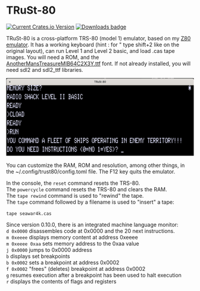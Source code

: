 # TRuSt-80

[![Current Crates.io Version](https://img.shields.io/crates/v/trust-80.svg)](https://crates.io/crates/trust-80)
[![Downloads badge](https://img.shields.io/crates/d/trust-80.svg)](https://crates.io/crates/trust-80)

TRuSt-80 is a cross-platform TRS-80 (model 1) emulator, based on my [Z80 emulator](https://github.com/nicolasbauw/ZilogZ80).
It has a working keyboard (hint : for " type shift+2 like on the original layout), can run Level 1 and Level 2 basic, and load .cas tape images.
You will need a ROM, and the [AnotherMansTreasureMIB64C2X3Y.ttf](https://www.kreativekorp.com/swdownload/fonts/retro/amtreasure.zip) font. If not already installed, you will need sdl2 and sdl2_ttf libraries.


![Screenshot](assets/TRuSt-80-2.png)

You can customize the RAM, ROM and resolution, among other things, in the ~/.config/trust80/config.toml file.
The F12 key quits the emulator.


In the console, the `reset` command resets the TRS-80.  
The `powercycle` command resets the TRS-80 and clears the RAM.  
The `tape rewind` command is used to "rewind" the tape.  
The `tape` command followed by a filename is used to "insert" a tape:  

```
tape seawar4k.cas
```

Since version 0.10.0, there is an integrated machine language monitor:  
`d 0x0000` disassembles code at 0x0000 and the 20 next instructions.  
`m 0xeeee` displays memory content at address 0xeeee  
`m 0xeeee 0xaa` sets memory address to the 0xaa value  
`j 0x0000` jumps to 0x0000 address  
`b` displays set breakpoints  
`b 0x0002` sets a breakpoint at address 0x0002  
`f 0x0002` "frees" (deletes) breakpoint at address 0x0002  
`g` resumes execution after a breakpoint has been used to halt execution  
`r` displays the contents of flags and registers